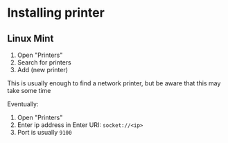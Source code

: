 # Installing printer

## Linux Mint
1. Open "Printers"
2. Search for printers
3. Add (new printer)

This is usually enough to find a network printer, but be aware that this may take some time

Eventually:
1. Open "Printers"
2. Enter ip address in Enter URI: `socket://<ip>`
3. Port is usually `9100`
